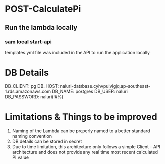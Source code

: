 # POST-CalculatePi

## Run the lambda locally

### sam local start-api

templates.yml file was included in the API to run the application locally

# DB Details

DB_CLIENT: pg
DB_HOST: naluri-database.cyhvpulvlgjq.ap-southeast-1.rds.amazonaws.com
DB_NAME: postgres
DB_USER: naluri
DB_PASSWORD: naluri(!#%)


# Limitations & Things to be improved

1) Naming of the Lambda can be properly named to a better standard naming convention
2) DB details can be stored in secret
3) Due to time limitation, this architecture only follows a simple Client - API architecture and does not provide any real time most recent calculated PI value

